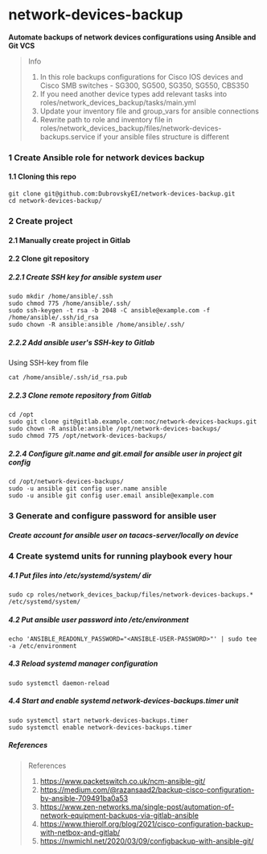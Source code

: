 # network-devices-backup

**Automate backups of network devices configurations using Ansible and Git VCS**

> Info
> 1. In this role backups configurations for Cisco IOS devices and Cisco SMB switches - SG300, SG500, SG350, SG550, CBS350
> 2. If you need another device types add relevant tasks into roles/network_devices_backup/tasks/main.yml
> 3. Update your inventory file and group_vars for ansible connections
> 4. Rewrite path to role and inventory file in roles/network_devices_backup/files/network-devices-backups.service if your ansible files structure is different

### 1 Create Ansible role for network devices backup

#### 1.1 Cloning this repo

```Shell
git clone git@github.com:DubrovskyEI/network-devices-backup.git
cd network-devices-backup/ 
```

### 2 Create project

#### 2.1 Manually create project in Gitlab

#### 2.2 Clone git repository

##### 2.2.1 Create SSH key for ansible system user

```Shell
sudo mkdir /home/ansible/.ssh
sudo chmod 775 /home/ansible/.ssh/
sudo ssh-keygen -t rsa -b 2048 -C ansible@example.com -f /home/ansible/.ssh/id_rsa
sudo chown -R ansible:ansible /home/ansible/.ssh/
```

##### 2.2.2 Add ansible user's SSH-key to Gitlab

Using SSH-key from file
```Shell
cat /home/ansible/.ssh/id_rsa.pub
```

##### 2.2.3 Clone remote repository from Gitlab

```Shell
cd /opt
sudo git clone git@gitlab.example.com:noc/network-devices-backups.git
sudo chown -R ansible:ansible /opt/network-devices-backups/
sudo chmod 775 /opt/network-devices-backups/
```

##### 2.2.4 Configure git.name and git.email for ansible user in project git config

```Shell
cd /opt/network-devices-backups/
sudo -u ansible git config user.name ansible
sudo -u ansible git config user.email ansible@example.com
```

### 3 Generate and configure password for ansible user

##### Create account for ansible user on tacacs-server/locally on device

### 4 Create systemd units for running playbook every hour

##### 4.1 Put files into /etc/systemd/system/ dir

```Shell
sudo cp roles/network_devices_backup/files/network-devices-backups.* /etc/systemd/system/
```

##### 4.2 Put ansible user password into /etc/environment

```Shell
echo 'ANSIBLE_READONLY_PASSWORD="<ANSIBLE-USER-PASSWORD>"' | sudo tee -a /etc/environment
```

##### 4.3 Reload systemd manager configuration

```Shell
sudo systemctl daemon-reload
```

##### 4.4 Start and enable systemd network-devices-backups.timer unit

```Shell
sudo systemctl start network-devices-backups.timer
sudo systemctl enable network-devices-backups.timer
```

##### References

> References
> 1. https://www.packetswitch.co.uk/ncm-ansible-git/
> 2. https://medium.com/@razansaad2/backup-cisco-configuration-by-ansible-709491ba0a53
> 3. https://www.zen-networks.ma/single-post/automation-of-network-equipment-backups-via-gitlab-ansible
> 4. https://www.thierolf.org/blog/2021/cisco-configuration-backup-with-netbox-and-gitlab/
> 5. https://nwmichl.net/2020/03/09/configbackup-with-ansible-git/

